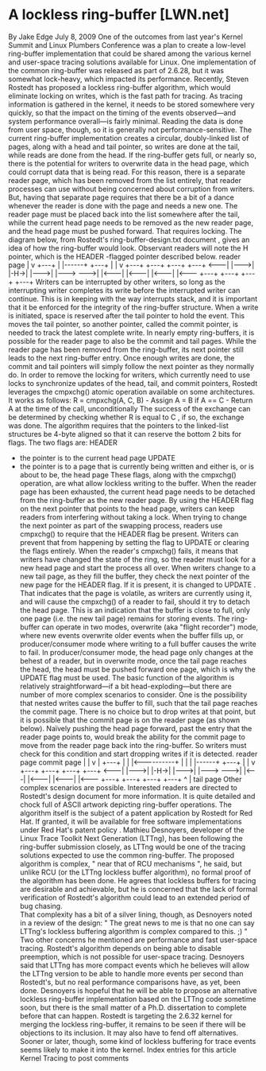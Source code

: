 # A lockless ring-buffer [LWN.net]

By
Jake Edge
July 8, 2009
One of the outcomes from 
last year's Kernel Summit and Linux Plumbers Conference was a
plan to create a low-level
ring-buffer implementation
that could be shared among the various
kernel and user-space tracing solutions available for Linux.  One
implementation of the common ring-buffer was released as part of 2.6.28,
but it was somewhat lock-heavy, which impacted its performance.  Recently,
Steven Rostedt has
proposed
a
lockless ring-buffer algorithm, which would eliminate locking on writes,
which is the fast path for tracing.
As tracing information is gathered in the kernel, it needs to be stored
somewhere very quickly, so that the impact on the timing of the events
observed—and system performance overall—is fairly minimal.
Reading the data is done from user space, though, so it 
is generally not performance-sensitive.  The current ring-buffer
implementation creates a circular, doubly-linked list of pages, along with
a head and 
tail pointer, so writes are done at the tail, while reads are done from
the head.
If the ring-buffer gets full, or nearly so, there is the potential for
writers to overwrite data in the head page, which could corrupt data that
is being read.  For this reason, there is a separate reader page, which has
been removed from the list entirely, that reader
processes can use 
without being concerned about corruption from writers.  But, having that
separate page requires that there be a bit of a dance whenever the reader
is done with the page and needs a new one.  The reader page must be placed
back into the list somewhere after the tail, while the current head page
needs to 
be removed as the new reader page, and the head page must be pushed
forward.  That requires locking.
The diagram below, from Rostedt's
ring-buffer-design.txt
document
, gives an idea of how the ring-buffer would look.  Observant
readers will note the
H
pointer, which is the
HEADER
-flagged pointer
described below.
reader page
		  |
		  v
		 +---+
		 |   |------+
		 +---+      |
			    |
			    v
	+---+    +---+    +---+    +---+
    <---|   |--->|   |-H->|   |--->|   |--->
    --->|   |<---|   |<---|   |<---|   |<---
	+---+    +---+    +---+    +---+
Writers can be interrupted by other writers, so long as the interrupting
writer completes its write before the interrupted writer can continue.
This is in keeping with the way interrupts stack, and it is important that
it be enforced for the integrity of the ring-buffer structure.  When a
write is initiated, space is reserved after the tail pointer to hold the
event.  This moves the tail pointer, so another pointer, called the commit pointer, is needed to
track the latest complete write.
In nearly empty ring-buffers, it is possible for the reader page to also be
the commit and tail pages.  While the reader page has been removed from the
ring-buffer, its
next
pointer still leads to the next ring-buffer
entry.  Once enough writes are done, the commit and tail pointers will
simply follow the
next
pointer as they normally do.
In order to remove the locking for writers, which currently need to use
locks to synchronize updates of the head, tail, and commit pointers, Rostedt
leverages the
cmpxchg()
atomic operation available on some
architectures.  It works as follows:
R = cmpxchg(A, C, B) 
        - Assign A = B if A == C
        - Return A at the time of the call, unconditionally
The
success of the exchange can be determined by checking whether
R
is
equal to
C
, if so, the exchange was done.
The algorithm requires that the pointers to the linked-list structures be
4-byte aligned so that it can reserve the bottom 2 bits for flags.  The two
flags are:
HEADER
- the pointer is to the current head page
UPDATE
- the pointer is to a page that is currently being
written and either is, or is about to be, the head page
These flags, along with the
cmpxchg()
operation, are what allow
lockless writing to the buffer.
When the reader page has been exhausted, the current head page needs to be
detached from the ring-buffer as the new reader page.  By using the
HEADER
flag on the
next
pointer that
points to the head page, writers can keep readers from interfering without
taking a lock.  When trying to change the
next
pointer as part of
the swapping process, readers use
cmpxchg()
to require that the
HEADER
flag be present.  Writers can prevent that from happening
by setting the flag to
UPDATE
or clearing the flags entirely.
When the reader's
cmpxchg()
fails, it means that writers have
changed the state of the ring, so the reader must look for a new head page
and start the process all over.
When writers change to a new tail page, as they fill the buffer, they check
the
next
pointer of the new page for the
HEADER
flag.  If
it is present, it is changed to
UPDATE
.  That indicates that the
page is volatile, as writers are currently using it, and will cause the
cmpxchg()
of a reader to fail, should it try to detach the head
page.  This is an indication that the buffer is close to full, only one
page (i.e. the new tail page) remains for storing events.
The ring-buffer can operate in two modes, overwrite (aka "flight recorder")
mode, where new events overwrite older events when the buffer fills up, or
producer/consumer mode where writing to a full buffer causes the write to
fail.  In producer/consumer mode, the head page only changes at the behest
of a reader, but in overwrite mode, once the tail page reaches the head,
the head must be pushed forward one page, which is why the
UPDATE
flag must be used.
The basic function of the algorithm is relatively straightforward—if
a bit head-exploding—but there are number of more complex scenarios
to consider.  One is the possibility that nested writes cause the buffer to
fill, such that the tail page reaches the commit page.  There is no
choice but to drop writes at that point, but it is possible that the commit
page is on the reader page (as shown below).  Naïvely pushing the head page forward,
past the entry that the reader page points to,
would break the ability for the commit page to move from the reader page
back into the ring-buffer. So writers must check for this condition and
start dropping writes if it is detected.
reader page    commit page
		  |              |
		  v              |
		 +---+           |
		 |   |<----------+
		 |   |
		 |   |------+
		 +---+      |
			    |
			    v
	+---+    +---+    +---+    +---+
    <---|   |--->|   |-H->|   |--->|   |--->
    --->|   |<---|   |<---|   |<---|   |<---
	+---+    +---+    +---+    +---+
		   ^
		   |
	       tail page
Other complex scenarios are possible.  Interested readers are directed to
Rostedt's design document for more information.  It is quite detailed and
chock full of ASCII artwork depicting ring-buffer operations.  The algorithm itself is
the subject of a patent application by Rostedt for Red Hat.  If granted, it
will be available for free software implementations under Red Hat's
patent policy
.
Mathieu Desnoyers, developer of the
Linux Trace
Toolkit Next Generation
(LTTng), has been following the ring-buffer
submission closely, as LTTng would be one of the tracing solutions expected
to use the common ring-buffer.   The proposed algorithm is complex, "
near that
of RCU mechanisms
", he said, but unlike RCU (or the LTTng lockless
buffer algorithm), no formal proof of the algorithm has been done.
He agrees that lockless buffers for tracing are
desirable and achievable, but he is concerned that the lack of formal
verification of Rostedt's algorithm could lead to an extended period of bug
chasing.  
That complexity has a bit of a silver lining, though, as
Desnoyers
noted
in a review of the design: "
The great news to me is that no one can
say LTTng's lockless buffering 
algorithm is complex compared to this. ;)
"
Two other concerns he mentioned are performance and fast user-space
tracing.  Rostedt's 
algorithm depends on being able to disable preemption, which is not
possible for user-space tracing. Desnoyers said that LTTng has more
compact events which he
believes will allow the LTTng version to be able to handle more events
per second than Rostedt's, but no real performance comparisons have,
as yet, been done.  Desnoyers is hopeful that he will be able to
propose an alternative
lockless ring-buffer implementation based on the LTTng code sometime soon, but
there is the small matter of a Ph.D. dissertation to
complete before that can happen.
Rostedt is targeting the 2.6.32 kernel for merging the lockless
ring-buffer, it remains to be seen if there will be objections to its
inclusion.  It may also have to fend off alternatives.  Sooner or later,
though, some kind of lockless buffering for trace events seems likely to
make it into the kernel.
Index entries for this article
Kernel
Tracing
to post comments